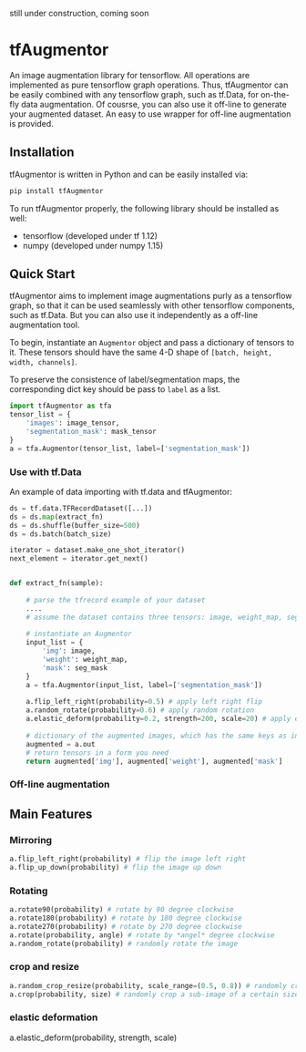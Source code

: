 
still under construction, coming soon
# tfAugmentor
An image augmentation library for tensorflow. All operations are implemented as pure tensorflow graph operations. Thus, tfAugmentor can be easily combined with any tensorflow graph, such as tf.Data, for on-the-fly data augmentation. 
Of cousrse, you can also use it off-line to generate your augmented dataset. An easy to use wrapper for off-line augmentation is provided.

## Installation
tfAugmentor is written in Python and can be easily installed via:
```python
pip install tfAugmentor
```
To run tfAugmentor properly, the following library should be installed as well:
- tensorflow (developed under tf 1.12)
- numpy (developed under numpy 1.15)

## Quick Start
tfAugmentor aims to implement image augmentations purly as a tensorflow graph, so that it can be used seamlessly with other tensorflow components, such as tf.Data. 
But you can also use it independently as a off-line augmentation tool.   

To begin, instantiate an `Augmentor` object and pass a dictionary of tensors to it. These tensors should have the same 4-D shape of `[batch, height, width, channels]`. 

To preserve the consistence of label/segmentation maps, the corresponding dict key should be pass to `label` as a list.

```python
import tfAugmentor as tfa
tensor_list = {
	'images': image_tensor,
	'segmentation_mask': mask_tensor
}
a = tfa.Augmentor(tensor_list, label=['segmentation_mask'])
```

### Use with tf.Data

An example of data importing with tf.data and tfAugmentor:

```python
ds = tf.data.TFRecordDataset([...])
ds = ds.map(extract_fn)
ds = ds.shuffle(buffer_size=500)
ds = ds.batch(batch_size)

iterator = dataset.make_one_shot_iterator()
next_element = iterator.get_next()


def extract_fn(sample):
	
	# parse the tfrecord example of your dataset
	....
	# assume the dataset contains three tensors: image, weight_map, seg_mask
	
	# instantiate an Augmentor
	input_list = {
		'img': image,
		'weight': weight_map,
		'mask': seg_mask
	}
	a = tfa.Augmentor(input_list, label=['segmentation_mask'])
	
	a.flip_left_right(probability=0.5) # apply left right flip
	a.random_rotate(probability=0.6) # apply random rotation
	a.elastic_deform(probability=0.2, strength=200, scale=20) # apply elastic deformation
	
	# dictionary of the augmented images, which has the same keys as input_list
	augmented = a.out
	# return tensors in a form you need
	return augmented['img'], augmented['weight'], augmented['mask'] 
```

### Off-line augmentation



## Main Features

### Mirroring
```python
a.flip_left_right(probability) # flip the image left right  
a.flip_up_down(probability) # flip the image up down
```
### Rotating
```python
a.rotate90(probability) # rotate by 90 degree clockwise
a.rotate180(probability) # rotate by 180 degree clockwise
a.rotate270(probability) # rotate by 270 degree clockwise
a.rotate(probability, angle) # rotate by *angel* degree clockwise
a.random_rotate(probability) # randomly rotate the image
```
### crop and resize
```python
a.random_crop_resize(probability, scale_range=(0.5, 0.8)) # randomly crop a sub-image and resize to the same size of the original image
a.crop(probability, size) # randomly crop a sub-image of a certain size
```

### elastic deformation
a.elastic_deform(probability, strength, scale)

